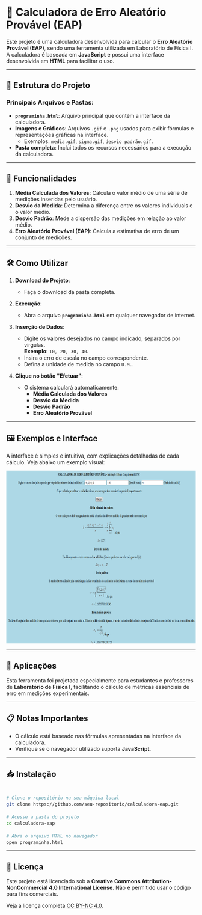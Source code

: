 # 🧮 Calculadora de Erro Aleatório Provável (EAP)

Este projeto é uma calculadora desenvolvida para calcular o **Erro Aleatório Provável (EAP)**, sendo uma ferramenta utilizada em Laboratório de Física I. A calculadora é baseada em **JavaScript** e possui uma interface desenvolvida em **HTML** para facilitar o uso.

---

## 📂 Estrutura do Projeto

### Principais Arquivos e Pastas:
- **`programinha.html`**: Arquivo principal que contém a interface da calculadora.
- **Imagens e Gráficos**: Arquivos `.gif` e `.png` usados para exibir fórmulas e representações gráficas na interface.
  - Exemplos: `media.gif`, `sigma.gif`, `desvio padrão.gif`.
- **Pasta completa**: Inclui todos os recursos necessários para a execução da calculadora.

---

## 🌟 Funcionalidades

1. **Média Calculada dos Valores**: Calcula o valor médio de uma série de medições inseridas pelo usuário.
2. **Desvio da Medida**: Determina a diferença entre os valores individuais e o valor médio.
3. **Desvio Padrão**: Mede a dispersão das medições em relação ao valor médio.
4. **Erro Aleatório Provável (EAP)**: Calcula a estimativa de erro de um conjunto de medições.

---

## 🛠️ Como Utilizar

1. **Download do Projeto**:
   - Faça o download da pasta completa.

2. **Execução**:
   - Abra o arquivo **`programinha.html`** em qualquer navegador de internet.

3. **Inserção de Dados**:
   - Digite os valores desejados no campo indicado, separados por vírgulas.  
     **Exemplo**: `10, 20, 30, 40`.
   - Insira o erro de escala no campo correspondente.
   - Defina a unidade de medida no campo `U.M.`.

4. **Clique no botão "Efetuar"**:
   - O sistema calculará automaticamente:
     - **Média Calculada dos Valores**
     - **Desvio da Medida**
     - **Desvio Padrão**
     - **Erro Aleatório Provável**

---

## 🖼️ Exemplos e Interface

A interface é simples e intuitiva, com explicações detalhadas de cada cálculo. Veja abaixo um exemplo visual:

 <div align="center">
    <img src="https://github.com/dsilvaphy/Calculadora-Online-Erro-Aleatorio-Provavel/blob/main/exemplo.png" alt="printmapas" width="850" height="460">
 </div>

---

## 🧪 Aplicações
Esta ferramenta foi projetada especialmente para estudantes e professores de **Laboratório de Física I**, facilitando o cálculo de métricas essenciais de erro em medições experimentais.

---

## 📋 Notas Importantes

- O cálculo está baseado nas fórmulas apresentadas na interface da calculadora.
- Verifique se o navegador utilizado suporta **JavaScript**.

---

## 📥 Instalação
```bash

# Clone o repositório na sua máquina local
git clone https://github.com/seu-repositorio/calculadora-eap.git

# Acesse a pasta do projeto
cd calculadora-eap

# Abra o arquivo HTML no navegador
open programinha.html

```
---
## 📄 Licença

Este projeto está licenciado sob a **Creative Commons Attribution-NonCommercial 4.0 International License**. Não é permitido usar o código para fins comerciais.

Veja a licença completa [CC BY-NC 4.0](/creativecommons.org/licenses/by-nc/4.0/deed.pt-br).
